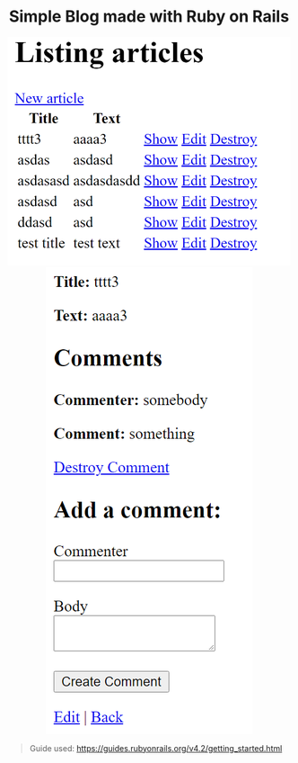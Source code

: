 <h1 align="center"> Simple Blog made with Ruby on Rails </h1>

<p align="center"> 
<img src="./docs/screenshots/index.png" alt="screenshot">
<img src="./docs/screenshots/article.png" alt="screenshot">
</p>

> Guide used: https://guides.rubyonrails.org/v4.2/getting_started.html
